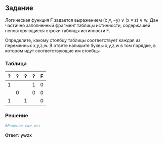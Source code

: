 ## Задание

Логическая функция F задается выражением (x ⋀ ¬y) ∨ (x ≡ z) ∨ w. Дан частично заполненный фрагмент таблицы истинности, содержащей
неповторяющиеся строки таблицы истинности F.

Определите, какому столбцу таблицы соответствует каждая из переменных x,y,z,w. В ответе напишите буквы x,y,z,w в том порядке, в котором идут
соответствующие им столбцы

### Таблица

|  ?  |  ?  |  ?  |  ?  |  F  |
|:---:|:---:|:---:|:---:|:---:|
|  1  |     |     |  1  |  0  |
|     |  0  |     |  0  |  0  |
|  1  |     |  1  |     |  0  |

### Решение

```python
#Решения еще нет
```

**Ответ: ywzx**
